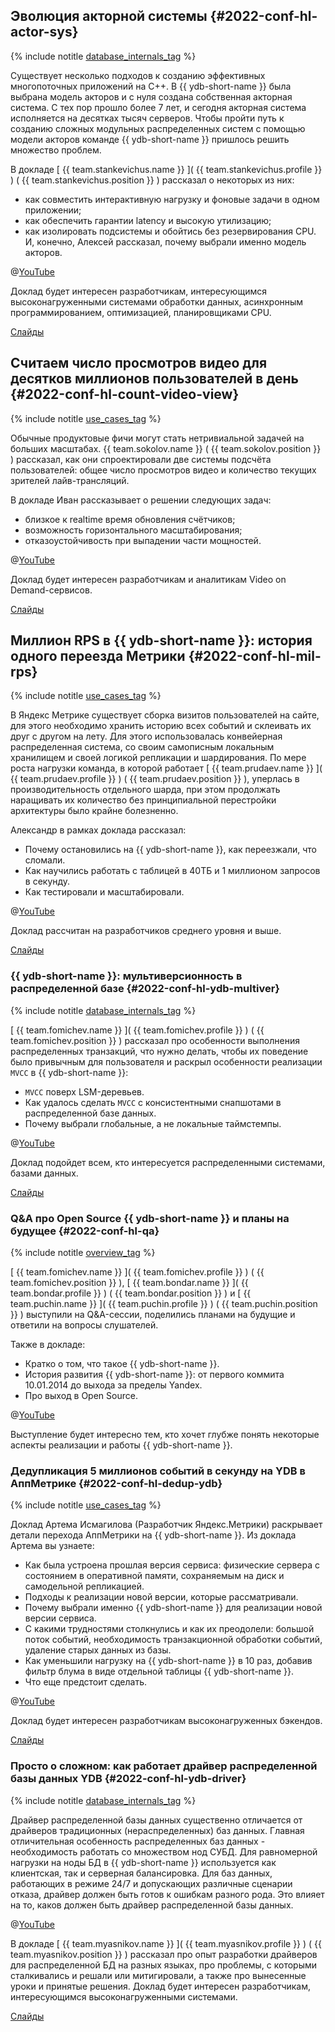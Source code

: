 ## Эволюция акторной системы {#2022-conf-hl-actor-sys}

{% include notitle [database_internals_tag](../../tags.md#database_internals) %}

Существует несколько подходов к созданию эффективных многопоточных приложений на С++. В {{ ydb-short-name }} была выбрана модель акторов и с нуля создана собственная акторная система. С тех пор прошло более 7 лет, и сегодня акторная система исполняется на десятках тысяч серверов. Чтобы пройти путь к созданию сложных модульных распределенных систем с помощью модели акторов команде {{ ydb-short-name }} пришлось решить множество проблем.

В докладе [ {{ team.stankevichus.name }} ]( {{ team.stankevichus.profile }} ) ( {{ team.stankevichus.position }} ) рассказал о некоторых из них:
* как совместить интерактивную нагрузку и фоновые задачи в одном приложении;
* как обеспечить гарантии latency и высокую утилизацию;
* как изолировать подсистемы и обойтись без резервирования CPU.
И, конечно, Алексей рассказал, почему выбрали именно модель акторов.

@[YouTube](https://youtu.be/bvfb4Mn4dXc)

Доклад будет интересен разработчикам, интересующимся высоконагруженными системами обработки данных, асинхронным программированием, оптимизацией, планировщиками CPU.

[Слайды](https://presentations.ydb.tech/2022/ru/highload_foundation_actor_system/presentation.pdf)

## Считаем число просмотров видео для десятков миллионов пользователей в день {#2022-conf-hl-count-video-view}

{% include notitle [use_cases_tag](../../tags.md#use_cases) %}

Обычные продуктовые фичи могут стать нетривиальной задачей на больших масштабах.  {{ team.sokolov.name }}  ( {{ team.sokolov.position }} ) рассказал, как они спроектировали две системы подсчёта пользователей: общее число просмотров видео и количество текущих зрителей лайв-трансляций.

В докладе Иван рассказывает о решении следующих задач:
* близкое к realtime время обновления счётчиков;
* возможность горизонтального масштабирования;
* отказоустойчивость при выпадении части мощностей.

@[YouTube](https://youtu.be/AFJMOOpMjQM)

Доклад будет интересен разработчикам и аналитикам Video on Demand-сервисов.

[Слайды](https://presentations.ydb.tech/2022/ru/highload_foundation_dzen/presentation.pdf)

## Миллион RPS в {{ ydb-short-name }}: история одного переезда Метрики {#2022-conf-hl-mil-rps}

{% include notitle [use_cases_tag](../../tags.md#use_cases) %}

В Яндекс Метрике существует сборка визитов пользователей на сайте, для этого необходимо хранить историю всех событий и склеивать их друг с другом на лету. Для этого использовалась конвейерная распределенная система, со своим самописным локальным хранилищем и своей логикой репликации и шардирования. По мере роста нагрузки команда, в которой работает [ {{ team.prudaev.name }} ]( {{ team.prudaev.profile }} ) (  {{ team.prudaev.position }} ), уперлась в производительность отдельного шарда, при этом продолжать наращивать их количество без принципиальной перестройки архитектуры было крайне болезненно.

Александр в рамках доклада рассказал:
* Почему остановились на {{ ydb-short-name }}, как переезжали, что сломали.
* Как научились работать с таблицей в 40ТБ и 1 миллионом запросов в секунду.
* Как тестировали и масштабировали.

@[YouTube](https://youtu.be/9zagbmkdFDk)

Доклад рассчитан на разработчиков среднего уровня и выше.

[Слайды](https://presentations.ydb.tech/2022/ru/highload_foundation_million_rps_metrika/presentation.pdf)

### {{ ydb-short-name }}: мультиверсионность в распределенной базе {#2022-conf-hl-ydb-multiver}

{% include notitle [database_internals_tag](../../tags.md#database_internals) %}

[ {{ team.fomichev.name }} ]( {{ team.fomichev.profile }} ) ( {{ team.fomichev.position }} ) рассказал про особенности выполнения распределенных транзакций, что нужно делать, чтобы их поведение было привычным для пользователя и раскрыл особенности реализации `MVCC` в {{ ydb-short-name }}:
* `MVCC` поверх LSM-деревьев.
* Как удалось сделать `MVCC` с консистентными снапшотами в распределенной базе данных.
* Почему выбрали глобальные, а не локальные таймстемпы.

@[YouTube](https://youtu.be/k2ccFXWdBN4)

Доклад подойдет всем, кто интересуется распределенными системами, базами данных.

[Слайды](https://presentations.ydb.tech/2022/ru/highload_foundation_mvcc/presentation.pdf)

### Q&A про Open Source {{ ydb-short-name }} и планы на будущее {#2022-conf-hl-qa}

{% include notitle [overview_tag](../../tags.md#overview) %}

[ {{ team.fomichev.name }} ]( {{ team.fomichev.profile }} ) ( {{ team.fomichev.position }} ), [ {{ team.bondar.name }} ]( {{ team.bondar.profile }} ) ( {{ team.bondar.position }} ) и [ {{ team.puchin.name }} ]( {{ team.puchin.profile }} ) ( {{ team.puchin.position }} ) выступили на Q&A-сессии, поделились планами на будущие и ответили на вопросы слушателей.

Также в докладе:
* Кратко о том, что такое {{ ydb-short-name }}.
* История развития {{ ydb-short-name }}: от первого коммита 10.01.2014 до выхода за пределы Yandex.
* Про выход в Open Source.

@[YouTube](https://youtu.be/qRE2ROtd74g)

Выступление будет интересно тем, кто хочет глубже понять некоторые аспекты реализации и работы {{ ydb-short-name }}.

### Дедупликация 5 миллионов событий в секунду на YDB в АппМетрике {#2022-conf-hl-dedup-ydb}

{% include notitle [use_cases_tag](../../tags.md#use_cases) %}

Доклад Артема Исмагилова (Разработчик Яндекс.Метрики) раскрывает детали перехода АппМетрики на {{ ydb-short-name }}. Из доклада Артема вы узнаете:
* Как была устроена прошлая версия сервиса: физические сервера с состоянием в оперативной памяти, сохраняемым на диск и самодельной репликацией.
* Подходы к реализации новой версии, которые рассматривали.
* Почему выбрали именно {{ ydb-short-name }} для реализации новой версии сервиса.
* С какими трудностями столкнулись и как их преодолели: большой поток событий, необходимость транзакционной обработки событий, удаление старых данных из базы.
* Как уменьшили нагрузку на {{ ydb-short-name }} в 10 раз, добавив фильтр блума в виде отдельной таблицы {{ ydb-short-name }}.
* Что еще предстоит сделать.

@[YouTube](https://youtu.be/W9s-pVnUpp8?si=Sge12jGh7SqKSunB)

Доклад будет интересен разработчикам высоконагруженных бэкендов.

[Слайды](https://presentations.ydb.tech/2022/ru/highload_foundation_deduplicate_5m_events_per_second/presentation.pdf)

### Просто о сложном: как работает драйвер распределенной базы данных YDB {#2022-conf-hl-ydb-driver}

{% include notitle [database_internals_tag](../../tags.md#database_internals) %}

Драйвер распределенной базы данных существенно отличается от драйверов традиционных (нераспределенных) баз данных. Главная отличительная особенность распределенных баз данных - необходимость работать со множеством нод СУБД. Для равномерной нагрузки на ноды БД в {{ ydb-short-name }} используется как клиентская, так и серверная балансировка. Для баз данных, работающих в режиме 24/7 и допускающих различные сценарии отказа, драйвер должен быть готов к ошибкам разного рода. Это влияет на то, каков должен быть драйвер распределенной базы данных.

@[YouTube](https://youtu.be/bbdk2UGkWR8?si=RHQh4JxAUrFyHMdW)

В докладе [ {{ team.myasnikov.name }} ]( {{ team.myasnikov.profile }} ) ( {{ team.myasnikov.position }} ) рассказал про опыт разработки драйверов для распределенной БД на разных языках, про проблемы, с которыми сталкивались и решали или митигировали, а также про вынесенные уроки и принятые решения. Доклад будет интересен разработчикам, интересующимся высоконагруженными системами.

[Слайды](https://presentations.ydb.tech/2022/ru/highload_foundation_ydb_distributed_database_driver/presentation.pdf)